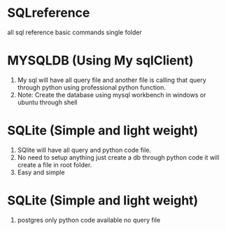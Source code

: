 # SQLreference
all sql reference basic commands single folder

# MYSQLDB (Using My sqlClient)
1. My sql will have all query file and another file is calling that query through python using professional python function.
2. Note: Create the database using mysql workbench in windows or ubuntu through shell

# SQLite (Simple and light weight)
1. SQlite will have all query and python code file.
2. No need to setup anything just create a db through python code it will create a file in root folder.
3. Easy and simple

# SQLite (Simple and light weight)
1. postgres only python code available no query file
